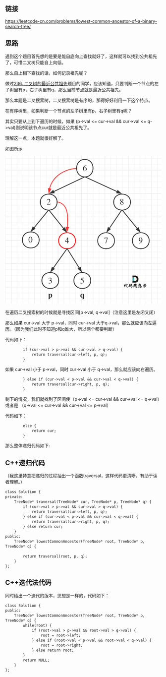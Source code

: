 ## 链接 
https://leetcode-cn.com/problems/lowest-common-ancestor-of-a-binary-search-tree/

## 思路 


遇到这个题目首先想的是要是能自底向上查找就好了，这样就可以找到公共祖先了，可惜二叉树只能自上向低。

那么自上相下查找的话，如何记录祖先呢？

做过[236. 二叉树的最近公共祖先](https://leetcode-cn.com/problems/lowest-common-ancestor-of-a-binary-tree/)题目的同学，应该知道，只要判断一个节点的左子树里有p，右子树里有q，那么当前节点就是最近公共祖先。

那么本题是二叉搜索树，二叉搜索树是有序的，那得好好利用一下这个特点。

在有序树里，如果判断一个节点的左子树里有p，右子树里有q呢？

其实只要从上到下遍历的时候，如果 (p->val <= cur->val && cur->val <= q->val)则说明该节点cur就是最近公共祖先了。

理解这一点，本题就很好解了。

如图所示

<img src='../pics/235.二叉搜索树的最近公共祖先.png' width=600> </img></div>

在遍历二叉搜索树的时候就是寻找区间[p->val, q->val]（注意这里是左闭又闭）

那么如果 cur->val 大于 p->val，同时 cur->val 大于q->val，那么就应该向左遍历。（因为我们此时不知道p和q谁大，所以两个都要判断）

代码如下：

```
        if (cur->val > p->val && cur->val > q->val) {
            return traversal(cur->left, p, q);
        }
```

如果 cur->val 小于 p->val，同时 cur->val 小于 q->val，那么就应该向右遍历。

```
        } else if (cur->val < p->val && cur->val < q->val) {
            return traversal(cur->right, p, q);
        }
```

剩下的情况，我们就找到了区间使（p->val <=  cur->val && cur->val <= q->val）或者是 （q->val <=  cur->val && cur->val <= p->val）

代码如下：
```
        else {
            return cur;
        }

```

那么整体递归代码如下:

## C++递归代码

（我这里特意把递归的过程抽出一个函数traversal，这样代码更清晰，有助于读者理解。）

```
class Solution {
private:
    TreeNode* traversal(TreeNode* cur, TreeNode* p, TreeNode* q) {
        if (cur->val > p->val && cur->val > q->val) {
            return traversal(cur->left, p, q);
        } else if (cur->val < p->val && cur->val < q->val) {
            return traversal(cur->right, p, q);
        } else return cur;
    }
public:
    TreeNode* lowestCommonAncestor(TreeNode* root, TreeNode* p, TreeNode* q) {

        return traversal(root, p, q);
    }
};
```


## C++迭代法代码

同时给出一个迭代的版本，思想是一样的，代码如下：

```
class Solution {
public:
    TreeNode* lowestCommonAncestor(TreeNode* root, TreeNode* p, TreeNode* q) {
        while(root) {
            if (root->val > p->val && root->val > q->val) {
                root = root->left;
            } else if (root->val < p->val && root->val < q->val) {
                root = root->right;
            } else return root;
        }
        return NULL;
    }
};
```
